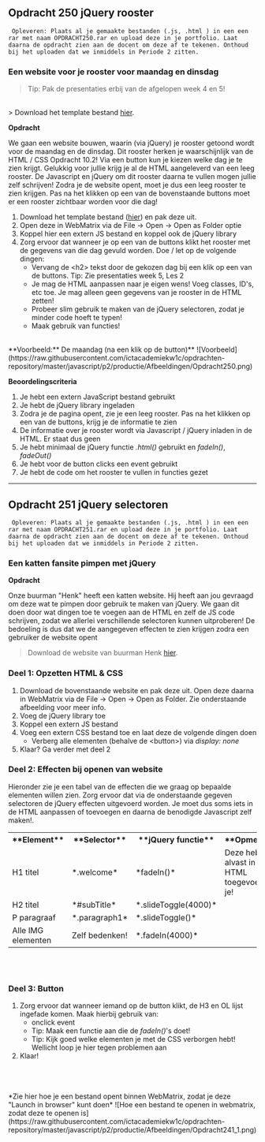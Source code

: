 ## Opdracht 250 jQuery rooster

`` Opleveren: Plaats al je gemaakte bestanden (.js, .html ) in een een rar met naam OPDRACHT250.rar en upload deze in je portfolio. Laat daarna de opdracht zien aan de docent om deze af te tekenen. Onthoud bij het uploaden dat we inmiddels in Periode 2 zitten.``

### Een website voor je rooster voor maandag en dinsdag

> Tip: Pak de presentaties erbij van de afgelopen week 4 en 5!
<br>
> Download het template bestand <a href="https://elo.kw1c.nl/CMS/Studie/811%20ICT-Academie/811%20VakkenInhoud/%5BB.16%20JAV%5D%20Javascript/25187%20%C2%A0%20Applicatie-%20en%20mediaontwikkelaar/Periode%2002/Productie/03.%20Scripts/Opdracht%20250.zip" target="_blank">hier</a>.

**Opdracht**

We gaan een website bouwen, waarin (via jQuery) je rooster getoond wordt voor de maandag en de dinsdag. Dit rooster herken je waarschijnlijk van de HTML / CSS Opdracht 10.2!
Via een button kun je kiezen welke dag je te zien krijgt. Gelukkig voor jullie krijg je al de HTML aangeleverd van een leeg rooster. De Javascript en jQuery om dit rooster daarna te vullen mogen jullie zelf schrijven!
Zodra je de website opent, moet je dus een leeg rooster te zien krijgen. Pas na het klikken op een van de bovenstaande buttons moet er een rooster zichtbaar worden voor die dag!

1. Download het template bestand (<a href="https://elo.kw1c.nl/CMS/Studie/811%20ICT-Academie/811%20VakkenInhoud/%5BB.16%20JAV%5D%20Javascript/25187%20%C2%A0%20Applicatie-%20en%20mediaontwikkelaar/Periode%2002/Productie/03.%20Scripts/Opdracht%20250.zip" target="_blank">hier</a>) en pak deze uit. 
2. Open deze in WebMatrix via de File -> Open -> Open as Folder optie
2. Koppel hier een extern JS bestand en koppel ook de jQuery library
3. Zorg ervoor dat wanneer je op een van de buttons klikt het rooster met de gegevens van die dag gevuld worden. Doe / let op de volgende dingen:
	- Vervang de &lt;h2&gt; tekst door de gekozen dag bij een klik op een van de buttons. Tip: Zie presentaties week 5, Les 2
	- Je mag de HTML aanpassen naar je eigen wens! Voeg classes, ID's, etc toe. Je mag alleen geen gegevens van je rooster in de HTML zetten!
	- Probeer slim gebruik te maken van de jQuery selectoren, zodat je minder code hoeft te typen!
	- Maak gebruik van functies!
	
<br>
**Voorbeeld:** De maandag (na een klik op de button)**
![Voorbeeld](https://raw.githubusercontent.com/ictacademiekw1c/opdrachten-repository/master/javascript/p2/productie/Afbeeldingen/Opdracht250.png)



**Beoordelingscriteria**
1. Je hebt een extern JavaScript bestand gebruikt
2. Je hebt de jQuery library ingeladen
3. Zodra je de pagina opent, zie je een leeg rooster. Pas na het klikken op een van de buttons, krijg je de informatie te zien
3. De informatie over je rooster wordt via Javascript / jQuery inladen in de HTML. Er staat dus geen 
4. Je hebt minimaal de jQuery functie *.html()* gebruikt en *fadeIn()*, *fadeOut()*
5. Je hebt voor de button clicks een event gebruikt
6. Je hebt de code om het rooster te vullen in functies gezet


---

## Opdracht 251 jQuery selectoren

`` Opleveren: Plaats al je gemaakte bestanden (.js, .html ) in een een rar met naam OPDRACHT251.rar en upload deze in je portfolio. Laat daarna de opdracht zien aan de docent om deze af te tekenen. Onthoud bij het uploaden dat we inmiddels in Periode 2 zitten.``

### Een katten fansite pimpen met jQuery

**Opdracht**

Onze buurman "Henk" heeft een katten website. Hij heeft aan jou gevraagd om deze wat te pimpen door gebruik te maken van jQuery. 
We gaan dit doen door wat dingen toe te voegen aan de HTML en zelf de JS code schrijven, zodat we allerlei verschillende selectoren kunnen uitproberen! De bedoeling is dus dat we de aangegeven effecten te zien krijgen zodra een gebruiker de website opent

> Download de website van buurman Henk <a href="https://elo.kw1c.nl/CMS/Studie/811%20ICT-Academie/811%20VakkenInhoud/%5BB.16%20JAV%5D%20Javascript/25187%20%C2%A0%20Applicatie-%20en%20mediaontwikkelaar/Periode%2002/Productie/03.%20Scripts/Opdracht241.zip" target="_blank">hier</a>.

### Deel 1: Opzetten HTML & CSS
1. Download de bovenstaande website en pak deze uit. Open deze daarna in WebMatrix via de File -> Open -> Open as Folder. Zie onderstaande afbeelding voor meer info.
2. Voeg de jQuery library toe
3. Koppel een extern JS bestand
4. Voeg een extern CSS bestand toe en laat deze de volgende dingen doen
	- Verberg alle elementen (behalve de &lt;button&gt;) via *display: none*
5. Klaar? Ga verder met deel 2


### Deel 2: Effecten bij openen van website
Hieronder zie je een tabel van de effecten die we graag op bepaalde elementen willen zien. 
Zorg ervoor dat via de onderstaande gegeven selectoren de jQuery effecten uitgevoerd worden. Je moet dus soms iets in de HTML aanpassen of toevoegen en daarna de benodigde Javascript zelf maken!.

<table><tr>
<th>**Element**</th>
<th>**Selector**</th>
<th>**jQuery functie**</th>
<th>**Opmerking**</th>
</tr>
<tr>
<td>H1 titel</td>
<td>*.welcome*</td>
<td>*fadeIn()*</td>
<td>Deze hebben we alvast in de HTML toegevoegd voor je!</td>
</tr>

<tr>
<td>H2 titel</td>
<td>*#subTitle*</td>
<td>*.slideToggle(4000)*</td>
<td></td>
</tr>

<tr>
<td>P paragraaf</td>
<td>*.paragraph1*</td>
<td>*.slideToggle()*</td>
<td></td>
</tr>

<tr>
<td>Alle IMG elementen</td>
<td>Zelf bedenken!</td>
<td>*.fadeIn(4000)*</td>
</tr>

</table>
<br><br>

### Deel 3: Button
1. Zorg ervoor dat wanneer iemand op de button klikt, de H3 en OL lijst ingefade komen. Maak hierbij gebruik van:
	- onclick event
	- Tip: Maak een functie aan die de *fadeIn()*'s doet!
	- Tip: Kijk goed welke elementen je met de CSS verborgen hebt! Wellicht loop je hier tegen problemen aan
2. Klaar!

<br>
<br>
<br>
*Zie hier hoe je een bestand opent binnen WebMatrix, zodat je deze "Launch in browser" kunt doen*
![Hoe een bestand te openen in webmatrix, zodat deze te openen is](https://raw.githubusercontent.com/ictacademiekw1c/opdrachten-repository/master/javascript/p2/productie/Afbeeldingen/Opdracht241_1.png)